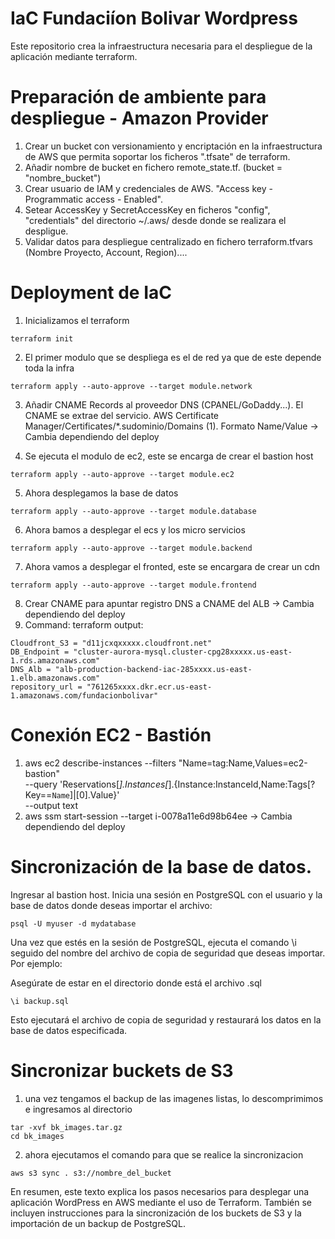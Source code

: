 # IaC Fundaciíon Bolivar Wordpress

Este repositorio crea la infraestructura necesaria para el despliegue de la aplicación mediante terraform.

# Preparación de ambiente para despliegue - Amazon Provider

1. Crear un bucket con versionamiento y encriptación en la infraestructura de AWS que permita soportar los ficheros ".tfsate" de terraform.
2. Añadir nombre de bucket en fichero remote_state.tf. (bucket  = "nombre_bucket")
3. Crear usuario de IAM y credenciales de AWS. "Access key - Programmatic access - Enabled".
4. Setear AccessKey y SecretAccessKey en ficheros "config", "credentials" del directorio ~/.aws/ desde donde se realizara el despligue.
5. Validar datos para despliegue centralizado en fichero terraform.tfvars (Nombre Proyecto, Account, Region)....

# Deployment de IaC

1. Inicializamos el terraform
```
terraform init
```
2. El primer modulo que se despliega es el de red ya que de este depende toda la infra
```
terraform apply --auto-approve --target module.network
```
3. Añadir CNAME Records al proveedor DNS (CPANEL/GoDaddy...). El CNAME se extrae del servicio.
   AWS Certificate Manager/Certificates/*.sudominio/Domains (1). Formato Name/Value -> Cambia dependiendo del deploy

4. Se ejecuta el modulo de ec2, este se encarga de crear el bastion host
```
terraform apply --auto-approve --target module.ec2
```
5. Ahora desplegamos la base de datos
```
terraform apply --auto-approve --target module.database
```
6. Ahora bamos a desplegar el ecs y los micro servicios
```
terraform apply --auto-approve --target module.backend
```
7. Ahora vamos a desplegar el fronted, este se encargara de crear un cdn
```
terraform apply --auto-approve --target module.frontend
```
8. Crear CNAME para apuntar registro DNS a CNAME del ALB -> Cambia dependiendo del deploy
9. Command: terraform output:
```
Cloudfront_S3 = "d11jcxqxxxxx.cloudfront.net"
DB_Endpoint = "cluster-aurora-mysql.cluster-cpg28xxxxx.us-east-1.rds.amazonaws.com"
DNS_Alb = "alb-production-backend-iac-285xxxx.us-east-1.elb.amazonaws.com"
repository_url = "761265xxxx.dkr.ecr.us-east-1.amazonaws.com/fundacionbolivar"
```

# Conexión EC2 - Bastión

1. aws ec2 describe-instances --filters "Name=tag:Name,Values=ec2-bastion" \
   --query 'Reservations[*].Instances[*].{Instance:InstanceId,Name:Tags[?Key==`Name`]|[0].Value}' \
   --output text
2. aws ssm start-session --target i-0078a11e6d98b64ee -> Cambia dependiendo del deploy

# Sincronización de la base de datos.

Ingresar al bastion host. Inicia una sesión en PostgreSQL con el usuario y la base de datos donde deseas importar el archivo:

```
psql -U myuser -d mydatabase
```

Una vez que estés en la sesión de PostgreSQL, ejecuta el comando \i seguido del nombre del archivo de copia de seguridad que deseas importar. Por ejemplo:

Asegúrate de estar en el directorio donde está el archivo .sql

```
\i backup.sql
```

Esto ejecutará el archivo de copia de seguridad y restaurará los datos en la base de datos especificada.

# Sincronizar buckets de S3

1. una vez tengamos el backup de las imagenes listas, lo descomprimimos e ingresamos al directorio
```
tar -xvf bk_images.tar.gz
cd bk_images
```
2. ahora ejecutamos el comando para que se realice la sincronizacion 

```
aws s3 sync . s3://nombre_del_bucket
```

En resumen, este texto explica los pasos necesarios para desplegar una aplicación WordPress en AWS mediante el uso de Terraform. También se incluyen instrucciones para la sincronización de los buckets de S3 y la importación de un backup de PostgreSQL.


